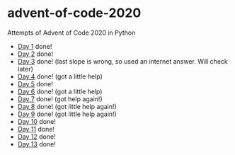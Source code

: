# advent-of-code-2020
 Attempts of Advent of Code 2020 in Python

*  [Day 1](./day1/advent1.py) done!
*  [Day 2](./day2/advent2.py) done!
*  [Day 3](./day3/advent3.py) done! (last slope is wrong, so used an internet answer. Will check later)
*  [Day 4](./day4/advent4.py) done! (got a little help)
*  [Day 5](./day5/advent5.py) done!
*  [Day 6](./day6/advent6.py) done! (got a little help)
*  [Day 7](./day7/advent7.py) done! (got help again!)
*  [Day 8](./day8/advent8.py) done! (got little help again!)
*  [Day 9](./day9/advent9.py) done! (got little help again!)
*  [Day 10](./day10/advent10.py) done!
*  [Day 11](./day11/advent11.py) done!
*  [Day 12](./day12/advent12.py) done!
*  [Day 13](./day13/advent13.py) done!
